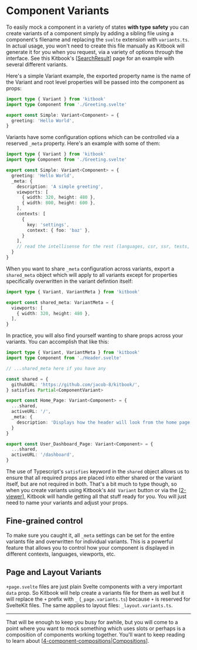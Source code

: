 # Component Variants

To easily mock a component in a variety of states **with type safety** you can create variants of a component simply by adding a sibling file using a component's filename and replacing the `svelte` extension with `variants.ts`. In actual usage, you won't need to create this file manually as Kitbook will generate it for you when you request, via a variety of options through the interface. See this Kitbook's [[SearchResult]] page for an example with several different variants.

Here's a simple Variant example, the exported property name is the name of the Variant and root level properties will be passed into the component as props:

```ts title="Greeting.variants.ts"
import type { Variant } from 'kitbook'
import type Component from './Greeting.svelte'

export const Simple: Variant<Component> = {
  greeting: 'Hello World',
}
```

Variants have some configuration options which can be controlled via a reserved `_meta` property. Here's an example with some of them:

```ts title="Greeting.variants.ts"
import type { Variant } from 'kitbook'
import type Component from './Greeting.svelte'

export const Simple: Variant<Component> = {
  greeting: 'Hello World',
  _meta: {
    description: 'A simple greeting',
    viewports: [
      { width: 320, height: 480 },
      { width: 800, height: 600 },
    ],
    contexts: [
      {
        key: 'settings',
        context: { foo: 'baz' },
      }
    ],
    // read the intellisense for the rest (languages, csr, ssr, tests, etc.)
  }
}
```

When you want to share `_meta` configuration across variants, export a `shared_meta` object which will apply to all variants except for properties specifically overwritten in the variant defintion itself:

```ts
import type { Variant, VariantMeta } from 'kitbook'

export const shared_meta: VariantMeta = {
  viewports: [
    { width: 320, height: 480 },
  ],
}
```

In practice, you will also find yourself wanting to share props across your variants. You can accomplish that like this:

```ts title="Header.variants.ts"
import type { Variant, VariantMeta } from 'kitbook'
import type Component from './Header.svelte'

// ...shared_meta here if you have any

const shared = {
  githubURL: 'https://github.com/jacob-8/kitbook/',
} satisfies Partial<ComponentVariant>

export const Home_Page: Variant<Component> = {
  ...shared,
  activeURL: '/',
  _meta: {
    description: 'Displays how the header will look from the home page',
  }
}

export const User_Dashboard_Page: Variant<Component> = {
  ...shared,
  activeURL: '/dashboard',
}
```

The use of Typescript's `satisfies` keyword in the `shared` object allows us to ensure that all required props are placed into either shared or the variant itself, but are not required in both. That's a bit much to type though, so when you create variants using Kitbook's `Add Variant` button or via the [[2-viewer]], Kitbook will handle getting all that stuff ready for you. You will just need to name your variants and adjust your props.

## Fine-grained control

To make sure you caught it, all `_meta` settings can be set for the entire variants file and overwritten for individual variants. This is a powerful feature that allows you to control how your component is displayed in different contexts, languages, viewports, etc.

## Page and Layout Variants

`+page.svelte` files are just plain Svelte components with a very important `data` prop. So Kitbook will help create a variants file for them as well but it will replace the `+` prefix with `_` (`_page.variants.ts`) because `+` is reserved for SvelteKit files. The same applies to layout files: `_layout.variants.ts`.

---

That will be enough to keep you busy for awhile, but you will come to a point where you want to mock something which uses slots or perhaps is a composition of components working together. You'll want to keep reading to learn about [[4-component-compositions|Compositions]].


[//begin]: # "Autogenerated link references for markdown compatibility"
[SearchResult]: ../lib/layout/sidebar/search/SearchResult.md "SearchResult"
[2-viewer]: 2-viewer.md "Viewer"
[4-component-compositions|Compositions]: 4-component-compositions.md "Component Compositions"
[//end]: # "Autogenerated link references"